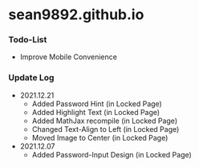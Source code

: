 # **sean9892.github.io**

### Todo-List
- Improve Mobile Convenience

### Update Log

- 2021.12.21
  - Added Password Hint (in Locked Page)
  - Added Highlight Text (in Locked Page)
  - Added MathJax recompile (in Locked Page)
  - Changed Text-Align to Left (in Locked Page)
  - Moved Image to Center (in Locked Page)
- 2021.12.07
  - Added Password-Input Design (in Locked Page)